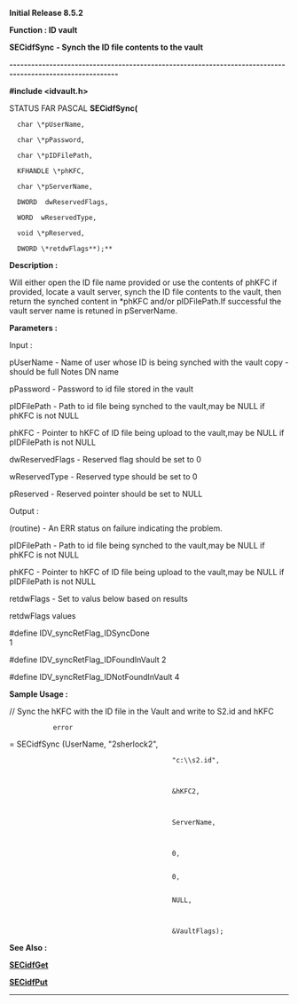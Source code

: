 




<!--
 /\* Font Definitions \*/
 @font-face
 {font-family:"Tms Rmn";
 panose-1:2 2 6 3 4 5 5 2 3 4;}
@font-face
 {font-family:Helv;
 panose-1:2 11 6 4 2 2 2 3 2 4;}
@font-face
 {font-family:"Cambria Math";
 panose-1:2 4 5 3 5 4 6 3 2 4;}
 /\* Style Definitions \*/
 p.MsoNormal, li.MsoNormal, div.MsoNormal
 {margin-top:0cm;
 margin-right:0cm;
 margin-bottom:8.0pt;
 margin-left:0cm;
 line-height:107%;
 font-size:11.0pt;
 font-family:"Calibri",sans-serif;}
.MsoChpDefault
 {font-size:11.0pt;}
.MsoPapDefault
 {margin-bottom:8.0pt;
 line-height:107%;}
 /\* Page Definitions \*/
 @page WordSection1
 {size:612.0pt 792.0pt;
 margin:72.0pt 72.0pt 72.0pt 72.0pt;}
div.WordSection1
 {page:WordSection1;}
-->




**Initial Release 8.5.2**



**Function : ID vault**



**SECidfSync** **- Synch the
ID file contents to the vault**


**----------------------------------------------------------------------------------------------------------**



**#include <idvault.h>**



STATUS
FAR PASCAL **SECidfSync(**  

      char \*pUserName,  

      char \*pPassword,  

      char \*pIDFilePath,  

      KFHANDLE \*phKFC,  

      char \*pServerName,  

      DWORD  dwReservedFlags,  

      WORD  wReservedType,  

      void \*pReserved,  

      DWORD \*retdwFlags**);**



**Description :**



Will either
open the ID file name provided or use the contents of phKFC if provided, locate
a vault server, synch the ID file contents to the vault, then return the
synched content in \*phKFC and/or pIDFilePath.If successful the vault server
name is retuned in pServerName.


 


 


**Parameters :**



Input :  

pUserName  -  Name of user whose ID is being synched with the vault copy -
should be full Notes DN name  

  

pPassword  -  Password to id file stored in the vault  

  

pIDFilePath  -  Path to id file being synched to the vault,may be NULL if phKFC
is not NULL  

  

phKFC  -  Pointer to hKFC of ID file being upload to the vault,may be NULL if
pIDFilePath is not NULL   

  

dwReservedFlags  -  Reserved flag should be set to 0  

  

wReservedType  -  Reserved type should be set to 0  

  

pReserved  -  Reserved pointer should be set to NULL  

  




Output :  

(routine)  -  An ERR status on failure indicating the problem.   

  

  

pIDFilePath  -  Path to id file being synched to the vault,may be NULL if phKFC
is not NULL  

  

phKFC  -  Pointer to hKFC of ID file being upload to the vault,may be NULL if
pIDFilePath is not NULL  

  

retdwFlags  -  Set to valus below based on results  

retdwFlags values  

#define IDV\_syncRetFlag\_IDSyncDone           
1  

#define IDV\_syncRetFlag\_IDFoundInVault        2  

#define IDV\_syncRetFlag\_IDNotFoundInVault    4  

  

  

  




 **Sample Usage :**


// Sync the
hKFC with the ID file in the Vault and write to S2.id and hKFC


               error
= SECidfSync (UserName, "2sherlock2",


                                             "c:\\s2.id",



                                             &hKFC2,



                                             ServerName,



                                             0,


                                             0,


                                             NULL,



                                             &VaultFlags);


 **See Also :**


**[SECidfGet](SECidfGet.md)**


**[SECidfPut](SECidfPut.md)**



----------------------------------------------------------------------------------------------------------


 





